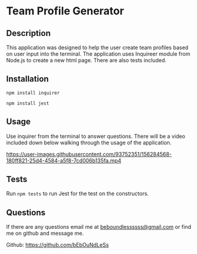 # Team Profile Generator

## Description
This application was designed to help the user create team profiles based on user input into the terminal. The application uses Inquireer module from Node.js to create a new html page. There are also tests included.

## Installation 

`npm install inquirer`

`npm install jest`

## Usage

Use inquirer from the terminal to answer questions. There will be a video included down below walking through the usage of the application. 



https://user-images.githubusercontent.com/93752351/156284568-180ff821-25d4-4584-a5f8-7cd006b135fa.mp4



## Tests

Run `npm tests` to run Jest for the test on the constructors. 

## Questions
 If there are any questions email me at beboundlessssss@gmail.com 
 or find me on github and message me. 

 Github: https://github.com/bEbOuNdLeSs

